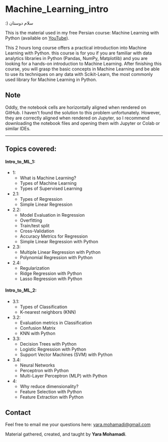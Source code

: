 # Machine_Learning_intro

:) سلام دوستان

This is the material used in my free Persian course: Machine Learning with Python (available on [YouTube](https://www.youtube.com/watch?v=qgw1zjj8fyc&list=PL2_W-QFuPimVkqWnFnSf-kOWtrGs1avpO&index=1&t=18s)). 

This 2 hours long course offers a practical introduction into Machine Learning with Python. 
this course is for you if you are familiar with data analytics libraries in Python (Pandas, NumPy, Matplotlib) and you are looking for a hands-on introduction to Machine Learning.
After finishing this course, you will grasp the basic concepts in Machine Learning and be able to use its techniques on any data with Scikit-Learn, the most commonly used library for Machine Learning in Python.

## Note
Oddly, the notebook cells are horizontally aligned when rendered on GitHub. I haven't found the solution to this problem unfortunately. However, they are correctly aligned when rendered on Jupyter, so I recommend downloading the notebook files and opening them with Jupyter or Colab or similar IDEs.

<hr>

## Topics covered:

#### Intro_to_ML_1:
  - 1:
    - What is Machine Learning?
    - Types of Machine Learning
    - Types of Supervised Learning
  - 2.1:
    - Types of Regression
    - Simple Linear Regression
  - 2.2:
    - Model Evaluation in Regression
    - Overfitting
    - Train/test split
    - Cross-Validation
    - Accuracy Metrics for Regression
    - Simple Linear Regression with Python
  - 2.3:
    - Multiple Linear Regression with Python
    - Polynomial Regression with Python
  - 2.4:
    - Regularization 
    - Ridge Regression with Python
    - Lasso Regression with Python

#### Intro_to_ML_2:
  - 3.1:
    - Types of Classification
    - K-nearest neighbors (KNN)
  - 3.2:
    - Evaluation metrics in Classification
    - Confusion Matrix
    - KNN with Python
  - 3.3:
    - Decision Trees with Python
    - Logistic Regression with Python
    - Support Vector Machines (SVM) with Python
  - 3.4:
    - Neural Networks
    - Perceptron with Python
    - Multi-Layer Perceptron (MLP) with Python
  - 4:
    - Why reduce dimensionality?
    - Feature Selection with Python
    - Feature Extraction with Python


## Contact

Feel free to email me your questions here: yara.mohamadi@gmail.com

Material gathered, created, and taught by <b>Yara Mohamadi</b>.
